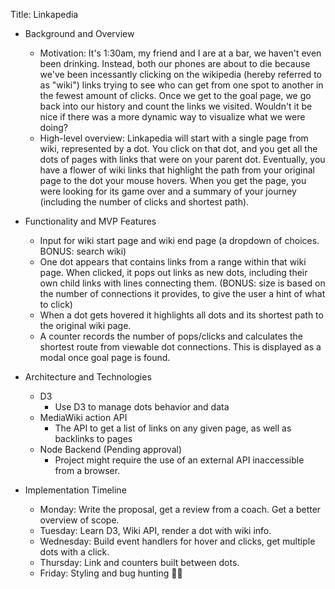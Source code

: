 Title: Linkapedia

* Background and Overview
    * Motivation:
    It's 1:30am, my friend and I are at a bar, we haven't even been drinking. Instead, both our phones are about to die because we've been incessantly clicking on the wikipedia (hereby referred to as "wiki") links trying to see who can get from one spot to another in the fewest amount of clicks. Once we get to the goal page, we go back into our history and count the links we visited. Wouldn't it be nice if there was a more dynamic way to visualize what we were doing?
    * High-level overview:
    Linkapedia will start with a single page from wiki, represented by a dot. You click on that dot, and you get all the dots of pages with links that were on your parent dot. Eventually, you have a flower of wiki links that highlight the path from your original page to the dot your mouse hovers. When you get the page, you were looking for its game over and a summary of your journey (including the number of clicks and shortest path).

* Functionality and MVP Features
    * Input for wiki start page and wiki end page (a dropdown of choices. BONUS: search wiki)
    * One dot appears that contains links from a range within that wiki page. When clicked, it pops out links as new dots, including their own child links with lines connecting them. (BONUS: size is based on the number of connections it provides, to give the user a hint of what to click)
    * When a dot gets hovered it highlights all dots and its shortest path to the original wiki page.
    * A counter records the number of pops/clicks and calculates the shortest route from viewable dot connections. This is displayed as a modal once goal page is found.

* Architecture and Technologies
    * D3
        * Use D3 to manage dots behavior and data
    * MediaWiki action API
        * The API to get a list of links on any given page, as well as backlinks to pages
    * Node Backend (Pending approval)
        * Project might require the use of an external API inaccessible from a browser.

* Implementation Timeline
    * Monday: Write the proposal, get a review from a coach. Get a better overview of scope.
    * Tuesday: Learn D3, Wiki API, render a dot with wiki info.
    * Wednesday: Build event handlers for hover and clicks, get multiple dots with a click.
    * Thursday: Link and counters built between dots.
    * Friday: Styling and bug hunting 🐛🔫
